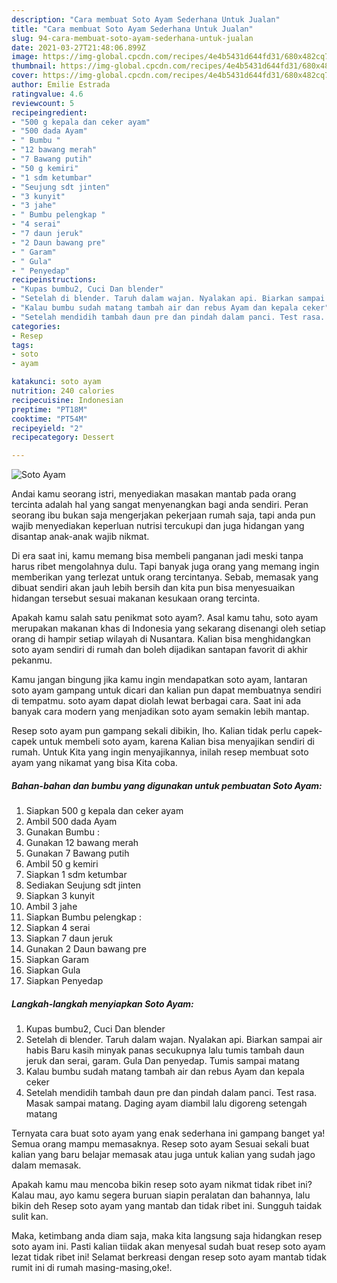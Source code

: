 ```yaml
---
description: "Cara membuat Soto Ayam Sederhana Untuk Jualan"
title: "Cara membuat Soto Ayam Sederhana Untuk Jualan"
slug: 94-cara-membuat-soto-ayam-sederhana-untuk-jualan
date: 2021-03-27T21:48:06.899Z
image: https://img-global.cpcdn.com/recipes/4e4b5431d644fd31/680x482cq70/soto-ayam-foto-resep-utama.jpg
thumbnail: https://img-global.cpcdn.com/recipes/4e4b5431d644fd31/680x482cq70/soto-ayam-foto-resep-utama.jpg
cover: https://img-global.cpcdn.com/recipes/4e4b5431d644fd31/680x482cq70/soto-ayam-foto-resep-utama.jpg
author: Emilie Estrada
ratingvalue: 4.6
reviewcount: 5
recipeingredient:
- "500 g kepala dan ceker ayam"
- "500 dada Ayam"
- " Bumbu "
- "12 bawang merah"
- "7 Bawang putih"
- "50 g kemiri"
- "1 sdm ketumbar"
- "Seujung sdt jinten"
- "3 kunyit"
- "3 jahe"
- " Bumbu pelengkap "
- "4 serai"
- "7 daun jeruk"
- "2 Daun bawang pre"
- " Garam"
- " Gula"
- " Penyedap"
recipeinstructions:
- "Kupas bumbu2, Cuci Dan blender"
- "Setelah di blender. Taruh dalam wajan. Nyalakan api. Biarkan sampai air habis Baru kasih minyak panas secukupnya lalu tumis tambah daun jeruk dan serai, garam. Gula Dan penyedap. Tumis sampai matang"
- "Kalau bumbu sudah matang tambah air dan rebus Ayam dan kepala ceker"
- "Setelah mendidih tambah daun pre dan pindah dalam panci. Test rasa. Masak sampai matang. Daging ayam diambil lalu digoreng setengah matang"
categories:
- Resep
tags:
- soto
- ayam

katakunci: soto ayam 
nutrition: 240 calories
recipecuisine: Indonesian
preptime: "PT18M"
cooktime: "PT54M"
recipeyield: "2"
recipecategory: Dessert

---
```



![Soto Ayam](https://img-global.cpcdn.com/recipes/4e4b5431d644fd31/680x482cq70/soto-ayam-foto-resep-utama.jpg)

Andai kamu seorang istri, menyediakan masakan mantab pada orang tercinta adalah hal yang sangat menyenangkan bagi anda sendiri. Peran seorang ibu bukan saja mengerjakan pekerjaan rumah saja, tapi anda pun wajib menyediakan keperluan nutrisi tercukupi dan juga hidangan yang disantap anak-anak wajib nikmat.

Di era  saat ini, kamu memang bisa membeli panganan jadi meski tanpa harus ribet mengolahnya dulu. Tapi banyak juga orang yang memang ingin memberikan yang terlezat untuk orang tercintanya. Sebab, memasak yang dibuat sendiri akan jauh lebih bersih dan kita pun bisa menyesuaikan hidangan tersebut sesuai makanan kesukaan orang tercinta. 



Apakah kamu salah satu penikmat soto ayam?. Asal kamu tahu, soto ayam merupakan makanan khas di Indonesia yang sekarang disenangi oleh setiap orang di hampir setiap wilayah di Nusantara. Kalian bisa menghidangkan soto ayam sendiri di rumah dan boleh dijadikan santapan favorit di akhir pekanmu.

Kamu jangan bingung jika kamu ingin mendapatkan soto ayam, lantaran soto ayam gampang untuk dicari dan kalian pun dapat membuatnya sendiri di tempatmu. soto ayam dapat diolah lewat berbagai cara. Saat ini ada banyak cara modern yang menjadikan soto ayam semakin lebih mantap.

Resep soto ayam pun gampang sekali dibikin, lho. Kalian tidak perlu capek-capek untuk membeli soto ayam, karena Kalian bisa menyajikan sendiri di rumah. Untuk Kita yang ingin menyajikannya, inilah resep membuat soto ayam yang nikamat yang bisa Kita coba.

<!--inarticleads1-->

##### Bahan-bahan dan bumbu yang digunakan untuk pembuatan Soto Ayam:

1. Siapkan 500 g kepala dan ceker ayam
1. Ambil 500 dada Ayam
1. Gunakan  Bumbu :
1. Gunakan 12 bawang merah
1. Gunakan 7 Bawang putih
1. Ambil 50 g kemiri
1. Siapkan 1 sdm ketumbar
1. Sediakan Seujung sdt jinten
1. Siapkan 3 kunyit
1. Ambil 3 jahe
1. Siapkan  Bumbu pelengkap :
1. Siapkan 4 serai
1. Siapkan 7 daun jeruk
1. Gunakan 2 Daun bawang pre
1. Siapkan  Garam
1. Siapkan  Gula
1. Siapkan  Penyedap




<!--inarticleads2-->

##### Langkah-langkah menyiapkan Soto Ayam:

1. Kupas bumbu2, Cuci Dan blender
1. Setelah di blender. Taruh dalam wajan. Nyalakan api. Biarkan sampai air habis Baru kasih minyak panas secukupnya lalu tumis tambah daun jeruk dan serai, garam. Gula Dan penyedap. Tumis sampai matang
1. Kalau bumbu sudah matang tambah air dan rebus Ayam dan kepala ceker
1. Setelah mendidih tambah daun pre dan pindah dalam panci. Test rasa. Masak sampai matang. Daging ayam diambil lalu digoreng setengah matang




Ternyata cara buat soto ayam yang enak sederhana ini gampang banget ya! Semua orang mampu memasaknya. Resep soto ayam Sesuai sekali buat kalian yang baru belajar memasak atau juga untuk kalian yang sudah jago dalam memasak.

Apakah kamu mau mencoba bikin resep soto ayam nikmat tidak ribet ini? Kalau mau, ayo kamu segera buruan siapin peralatan dan bahannya, lalu bikin deh Resep soto ayam yang mantab dan tidak ribet ini. Sungguh taidak sulit kan. 

Maka, ketimbang anda diam saja, maka kita langsung saja hidangkan resep soto ayam ini. Pasti kalian tiidak akan menyesal sudah buat resep soto ayam lezat tidak ribet ini! Selamat berkreasi dengan resep soto ayam mantab tidak rumit ini di rumah masing-masing,oke!.

